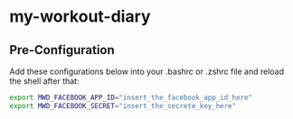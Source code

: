 my-workout-diary
================



## Pre-Configuration
Add these configurations below into your .bashrc or .zshrc file and reload the shell after that:
```bash
export MWD_FACEBOOK_APP_ID="insert_the_facebook_app_id_here"
export MWD_FACEBOOK_SECRET="insert_the_secrete_key_here"
```